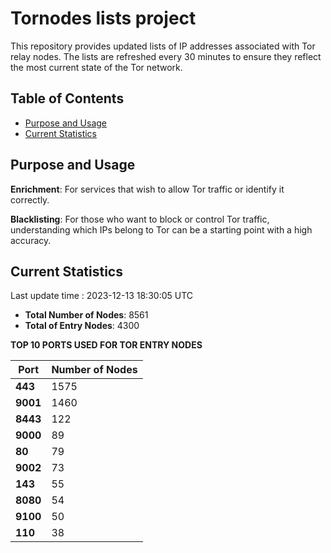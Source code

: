 # Tornodes lists project

This repository provides updated lists of IP addresses associated with Tor relay nodes. The lists are refreshed every 30 minutes to ensure they reflect the most current state of the Tor network.

## Table of Contents

- [Purpose and Usage](#purpose-and-usage)
- [Current Statistics](#current-statistics)


## Purpose and Usage

**Enrichment**: For services that wish to allow Tor traffic or identify it correctly.

**Blacklisting**: For those who want to block or control Tor traffic, understanding which IPs belong to Tor can be a starting point with a high accuracy.

## Current Statistics

Last update time : 2023-12-13 18:30:05 UTC

- **Total Number of Nodes**: 8561
- **Total of Entry Nodes**: 4300

**TOP 10 PORTS USED FOR TOR ENTRY NODES**

| **Port** | **Number of Nodes** |
|------|-----------------|
| **443**   | 1575  |
| **9001**   | 1460  |
| **8443**   | 122  |
| **9000**   | 89  |
| **80**   | 79  |
| **9002**   | 73  |
| **143**   | 55  |
| **8080**   | 54  |
| **9100**   | 50  |
| **110**   | 38  |

